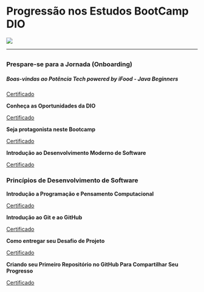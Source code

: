 # Progressão nos Estudos BootCamp DIO

![](D:\Users\willa\Desktop\Programação%20Full%20Stack\Logica%20de%20Programação\DIO%20-%20Iffod%20-%20JAva%20Beginners\Logo%20bootcamp%20iFood.webp)

* * *

## 

### Prespare-se para a Jornada (Onboarding)

##### Boas-vindas ao Potência Tech powered by iFood - Java Beginners

[Certificado](https://www.dio.me/certificate/DFD16034/share)

**Conheça as Oportunidades da DIO**

[Certificado](https://www.dio.me/certificate/54EE58A3/share)

**Seja protagonista neste Bootcamp**

[Certificado](https://www.dio.me/certificate/89DFF53F/share)

**Introdução ao Desenvolvimento Moderno de Software**

[Certificado](https://certificates.digitalinnovation.one/86AA3DA6)

### Princípios de Desenvolvimento de Software

**Introdução a Programação e Pensamento Computacional**

[Certificado](https://www.dio.me/certificate/DB57C4DB/share)

**Introdução ao Git e ao GitHub**

[Certificado](https://www.dio.me/certificate/561DE31A/share)

**Como entregar seu Desafio de Projeto**

[Certificado](https://www.dio.me/certificate/C1AF1539/share)

**Criando seu Primeiro Repositório no GitHub Para Compartilhar Seu Progresso**

[Certificado](https://www.dio.me/certificate/9FD242B0/share)
